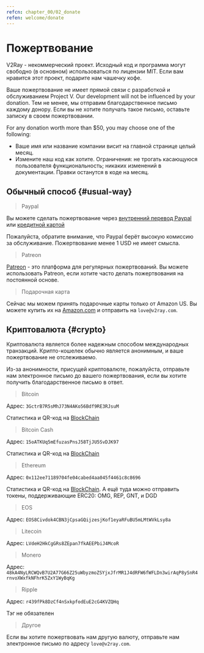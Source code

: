 ```yaml
---
refcn: chapter_00/02_donate
refen: welcome/donate
---
```


# Пожертвование

V2Ray - некоммерческий проект. Исходный код и программа могут свободно (в основном) использоваться по лицензии MIT. Если вам нравится этот проект, подарите нам чашечку кофе.

Ваше пожертвование не имеет прямой связи с разработкой и обслуживанием Project V. Our development will not be influenced by your donation. Тем не менее, мы отправим благодарственное письмо каждому донору. Если вы не хотите получать такое письмо, оставьте записку в своем пожертвовании.

For any donation worth more than $50, you may choose one of the following:

* Ваше имя или название компании висит на главной странице целый месяц.
* Измените наш код как хотите. Ограничения: не трогать касающуюся пользователя функциональность; никаких изменений в документации. Правки останутся в коде на месяц.

## Обычный способ {#usual-way}

> Paypal

Вы можете сделать пожертвование через [внутренний перевод Paypal](https://www.paypal.me/ProjectV2Ray/25) или [кредитной картой](https://www.paypal.com/cgi-bin/webscr?cmd=_s-xclick&amount=25&currency_code=usd&hosted_button_id=4TU3UKYANT2WY)

Пожалуйста, обратите внимание, что Paypal берёт высокую комиссию за обслуживание. Пожертвование менее 1 USD не имеет смысла.

> Patreon

[Patreon](https://www.patreon.com/v2ray) - это платформа для регулярных пожертвований. Вы можете использовать Patreon, если хотите часто делать пожертвования на постоянной основе.

> Подарочная карта

Сейчас мы можем принять подарочные карты только от Amazon US. Вы можете купить их на [Amazon.com](https://www.amazon.com/Amazon-eGift-Card-Birthday-Balloons/dp/B01FIS88SY) и отправить на `love@v2ray.com`.

## Криптовалюта {#crypto}

Криптовалюта является более надежным способом международных транзакций. Крипто-кошелек обычно является анонимным, и ваше пожертвование не отслеживаемо.

Из-за анонимности, присущей криптовалюте, пожалуйста, отправьте нам электронное письмо до вашего пожертвования, если вы хотите получить благодарственное письмо в ответ.

> Bitcoin

Адрес: `3GctrB7R5sMhJ73N4AKo56Bdf9RE3RJsuM`

Статистика и QR-код на [BlockChain](https://www.blockchain.com/btc/address/3GctrB7R5sMhJ73N4AKo56Bdf9RE3RJsuM)

> Bitcoin Cash

Адрес: `15oATKUq5mEfuzasPnsJ58TjJU5SvDJK97`

Статистика и QR-код на [BlockChain](https://explorer.bitcoin.com/bch/address/15oATKUq5mEfuzasPnsJ58TjJU5SvDJK97)

> Ethereum

Адрес: `0x112ee71189704fe04cabed4aa045f4461c8c8696`

Статистика и QR-код на [BlockChain](https://www.blockchain.com/eth/address/0x112ee71189704fe04cabed4aa045f4461c8c8696). А ещё туда можно отправить токены, поддерживающие ERC20: OMG, REP, GNT, и DGD

> EOS

Адрес: `EOS8Civdok4CBN3jCpsaGQijzesjKof1eyaRFuBU5mLMtWVkLsy8a`

> Litecoin

Адрес: `LVdeH2HkCgGRs8ZEpan7fkAEEPbiJ4McoR`

> Monero

Адрес: `48kA4NyLRCWQvB7U2A77G66Z25uWbyzmoZSYjxJfrMR1J4dRFW6fWFLDn3wirAqP8ySnR4rnvoXWxfkNFhrK5ZxY1WyBqKg`

> Ripple

Адрес: `r439fPk8DzCf4nSxkpfodEuE2cG4KVZQHq`

Тэг не обязателен

> Другое

Если вы хотите пожертвовать нам другую валюту, отправьте нам электронное письмо по адресу `love@v2ray.com`.